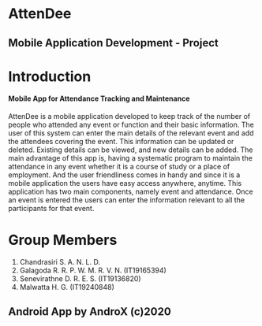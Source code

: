 # AttenDee

## Mobile Application Development - Project

# Introduction
#### Mobile App for Attendance Tracking and Maintenance
AttenDee is a mobile application developed to keep track of the number of people who attended any event or function and their basic information. The user of this system can enter the main details of the relevant event and add the attendees covering the event. This information can be updated or deleted. Existing details can be viewed, and new details can be added. The main advantage of this app is, having a systematic program to maintain the attendance in any event whether it is a course of study or a place of employment. And the user friendliness comes in handy and since it is a mobile application the users have easy access anywhere, anytime. This application has two main components, namely event and attendance. Once an event is entered the users can enter the information relevant to all the participants for that event.

# Group Members
1. Chandrasiri S. A. N. L. D. 
2. Galagoda R. R. P. W. M. R. V. N.	(IT19165394) 
3. Senevirathne D. R. E. S.	(IT19136820) 
4. Malwatta H. G. (IT19240848)

## Android App by AndroX (c)2020
